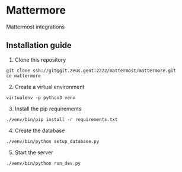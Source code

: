 # Mattermore
Mattermost integrations

## Installation guide

1. Clone this repository
```
git clone ssh://git@git.zeus.gent:2222/mattermost/mattermore.git
cd mattermore
```
2. Create a virtual environment
```
virtualenv -p python3 venv
```
3. Install the pip requirements
```
./venv/bin/pip install -r requirements.txt
```
4. Create the database
```
./venv/bin/python setup_database.py
```
5. Start the server
```
./venv/bin/python run_dev.py
```

